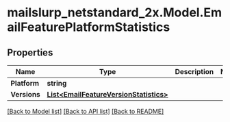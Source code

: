 # mailslurp_netstandard_2x.Model.EmailFeaturePlatformStatistics

## Properties

Name | Type | Description | Notes
------------ | ------------- | ------------- | -------------
**Platform** | **string** |  | 
**Versions** | [**List&lt;EmailFeatureVersionStatistics&gt;**](EmailFeatureVersionStatistics) |  | 

[[Back to Model list]](../README#documentation-for-models) [[Back to API list]](../README#documentation-for-api-endpoints) [[Back to README]](../README)

